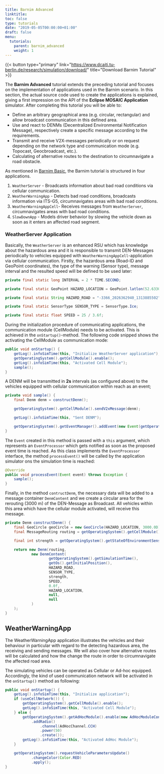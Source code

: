 ```yaml
---
title: Barnim Advanced
linktitle:
toc: false
type: tutorials
date: "2019-05-05T00:00:00+01:00"
draft: false
menu:
  tutorials:
    parent: barnim_advanced
    weight: 1
---
```


{{< button type="primary" link="https://www.dcaiti.tu-berlin.de/research/simulation/download/" title="Download Barnim Tutorial" >}}

The **Barnim Advanced** tutorial extends the preceding tutorial and focuses on the implementation of applications
used in the Barnim scenario. In this section, the actual source code used to create the applications is explained, 
 giving a first impression on the API of the **Eclipse MOSAIC Application** simulator. After completing this tutorial you will be able to:

* Define an arbitrary geographical area (e.g. circular, rectangular) and allow broadcast communication in this defined area.
* Use and react to DENMs (Decentralized Environmental Notification Message), respectively create a specific message according to the requirements.
* Transmit and receive V2X-messages periodically or on request depending on the network type and communication mode (e.g. Topocast, Geocbroadcast, etc.). 
* Calculating of alternative routes to the destination to circumnavigate a road obstacle.

As mentioned in [Barnim Basic](/tutorials/barnim_basic/#overview-of-applications), the Barnim tutorial is structured in four applications.
1. `WeatherServer` - Broadcasts information about bad road conditions via cellular communication.
2. `WeatherWarningApp` - Detects bad road conditions, broadcasts information via ITS-G5, circumnavigates areas with bad road conditions.
3. `WeatherWarningAppCell`- Receives messages from `WeatherServer`, circumnavigates areas with bad road conditions.
4. `SlowDownApp` - Models driver behavior by slowing the vehicle down as soon as it enters an affected road segment.

### WeatherServer Application

Basically, the `WeatherServer` is an enhanced RSU which has knowledge about the hazardous area and it is responsible to 
transmit DEN-Messages periodically to vehicles equipped with  `WeatherWarningAppCell`-application via cellular communication. 
Firstly, the hazardous area (Road-ID and GeoPoint coordinates), the type of the warning (Sensor type), message interval 
and the resulted speed will be defined to be used later: 

```java
private final static long INTERVAL = 2 * TIME.SECOND;

private final static GeoPoint HAZARD_LOCATION = GeoPoint.latlon(52.633047, 13.565314);

private final static String HAZARD_ROAD = "-3366_2026362940_1313885502";

private final static SensorType SENSOR_TYPE = SensorType.Ice;

private final static float SPEED = 25 / 3.6f;
```

During the initialization procedure of communicating applications, the communication module (CellModule) needs to be 
activated. This is achieved in the `onStartup()`-method. The following code snipped shows the activating the 
CellModule as communication mode:

```java
public void onStartup() {
	getLog().infoSimTime(this, "Initialize WeatherServer application");
	getOperatingSystem().getCellModule().enable();
	getLog().infoSimTime(this, "Activated Cell Module");
	sample();
}
```

A DENM will be transmitted in **2s** intervals (as configured above) to the vehicles equipped with cellular 
communication within reach as an event;

```java
private void sample() {
	final Denm denm = constructDenm();

	getOperatingSystem().getCellModule().sendV2xMessage(denm);

	getLog().infoSimTime(this, "Sent DENM");

	getOperatingSystem().getEventManager().addEvent(new Event(getOperatingSystem().getSimulationTime() + INTERVAL, this));
}
```

The `Event` created in this method is passed with a `this` argument, which represents an `EventProcessor` which gets notified 
as soon as the proposed event time is reached. As this class implements the `EventProcessor` interface, the method 
`processEvent()` will be called by the application simulator ons the simulation time is reached:

```java
@Override
public void processEvent(Event event) throws Exception {
	sample();
}
```

Finally, in the method `contructDenm`, the necessary data will be added to a message container `DenmContent` and we create 
a circular area for the rerouting (3000 m) of the DEN-Message as Broadcast. All vehicles within this area which
have the cellular module activated, will receive this message. 

```java
private Denm constructDenm() {
	final GeoCircle geoCircle = new GeoCircle(HAZARD_LOCATION, 3000.0D);
	final MessageRouting routing = getOperatingSystem().getCellModule().createMessageRouting().geoBroadCast(geoCircle);

	final int strength = getOperatingSystem().getStateOfEnvironmentSensor(SENSOR_TYPE);

	return new Denm(routing,
			new DenmContent(
					getOperatingSystem().getSimulationTime(),
					getOs().getInitialPosition(),
					HAZARD_ROAD,
					SENSOR_TYPE,
					strength,
					SPEED,
					0.0f,
					HAZARD_LOCATION,
					null,
					null
			)
	);
}
```

## WeatherWarningApp 

The WeatherWarningApp application illustrates the vehicles and their behaviour in particular with regard to the 
detecting hazardous area, the receiving and sending messages. We will also cover how alternative routes 
will be calculated and how the change the route in order to circumnavigate the affected road area.

The simulating vehicles can be operated as Cellular or Ad-hoc equipped. Accordingly, the kind of used communication 
network will be activated in the `onStartup()` method as following:

```java
public void onStartup() {
	getLog().infoSimTime(this, "Initialize application");
	if (useCellNetwork()) {
		getOperatingSystem().getCellModule().enable();
		getLog().infoSimTime(this, "Activated Cell Module");
	} else {
		getOperatingSystem().getAdHocModule().enable(new AdHocModuleConfiguration()
			.addRadio()
				.channel(AdHocChannel.CCH)
				.power(50)
				.create());
		getLog().infoSimTime(this, "Activated AdHoc Module");
	}

	getOperatingSystem().requestVehicleParametersUpdate()
			.changeColor(Color.RED)
			.apply();
}
```

